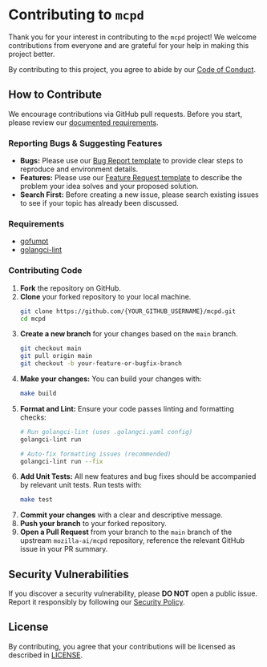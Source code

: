 # Contributing to `mcpd`

Thank you for your interest in contributing to the `mcpd` project!
We welcome contributions from everyone and are grateful for your help in making this project better.

By contributing to this project, you agree to abide by our [Code of Conduct](CODE_OF_CONDUCT.md).

## How to Contribute

We encourage contributions via GitHub pull requests. Before you start, please review our [documented requirements](https://mozilla-ai.github.io/mcpd/requirements/).

### Reporting Bugs & Suggesting Features

* **Bugs:** Please use our [Bug Report template](.github/ISSUE_TEMPLATE/bug_report.yaml) to provide clear steps to reproduce and environment details.
* **Features:** Please use our [Feature Request template](.github/ISSUE_TEMPLATE/feature_request.yaml) to describe the problem your idea solves and your proposed solution.
* **Search First:** Before creating a new issue, please search existing issues to see if your topic has already been discussed.

### Requirements

* [gofumpt](https://github.com/mvdan/gofumpt)
* [golangci-lint](https://golangci-lint.run/welcome/install/)

### Contributing Code

1. **Fork** the repository on GitHub.
2. **Clone** your forked repository to your local machine.
    ```bash
    git clone https://github.com/{YOUR_GITHUB_USERNAME}/mcpd.git
    cd mcpd
    ```
3. **Create a new branch** for your changes based on the `main` branch.
    ```bash
    git checkout main
    git pull origin main
    git checkout -b your-feature-or-bugfix-branch
    ```
4. **Make your changes:** You can build your changes with:
   ```bash
   make build
   ```
5. **Format and Lint:** Ensure your code passes linting and formatting checks:
   ```bash
   # Run golangci-lint (uses .golangci.yaml config)
   golangci-lint run
   
   # Auto-fix formatting issues (recommended)
   golangci-lint run --fix
   ```
6. **Add Unit Tests:** All new features and bug fixes should be accompanied by relevant unit tests. Run tests with:
   ```bash
   make test
   ```
7. **Commit your changes** with a clear and descriptive message.
8. **Push your branch** to your forked repository.
9. **Open a Pull Request** from your branch to the `main` branch of the upstream `mozilla-ai/mcpd` repository, 
  reference the relevant GitHub issue in your PR summary.

## Security Vulnerabilities

If you discover a security vulnerability, please **DO NOT** open a public issue. Report it responsibly by following our [Security Policy](SECURITY.md).

## License

By contributing, you agree that your contributions will be licensed as described in [LICENSE](LICENSE.md).